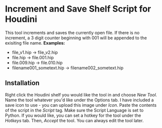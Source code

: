 # Increment and Save Shelf Script for Houdini
This tool increments and saves the currently open file. If there is no increment, a 3 digit counter beginning with 001 will be appended to the exisiting file name.
**Examples:**
- file_v1.hip -> file_v2.hip
- file.hip -> file.001.hip
- file.009.hip -> file.010.hip
- filename001_sometext.hip -> filename002_sometext.hip

## Installation
Right click the Houdini shelf you would like the tool in and choose *New Tool*. Name the tool whatever you'd like under the Options tab. I have included a save icon to use - you can upload this image under *Icon*. Paste the contents of the script in the *Script* tag. Make sure the Script Language is set to Python. If you would like, you can set a hotkey for the tool under the *Hotkeys* tab. Then, *Accept* the tool. You can always edit the tool later.
